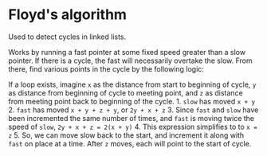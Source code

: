 # Floyd's algorithm

Used to detect cycles in linked lists.

Works by running a fast pointer at some fixed speed greater than a slow pointer.  If there is a cycle, the fast will necessarily overtake the slow.  From there, find various points in the cycle by the following logic:

If a loop exists, imagine `x` as the distance from start to beginning of cycle, `y` as distance from beginning of cycle to meeting point, and `z` as distance from meeting point  back to beginning of the cycle.
	1. `slow` has moved `x + y`
	2. `fast` has moved `x + y + z + y`, or `2y + x + z`
	3. Since `fast` and `slow` have been incremented the same number of times, and `fast` is moving twice the speed of `slow`,  `2y + x + z = 2(x + y)` 
	4. This expression simplifies to to `x = z`
	5. So, we can move slow back to the start, and increment it along with `fast` on place at a time.  After `z` moves, each will point to the start of cycle.